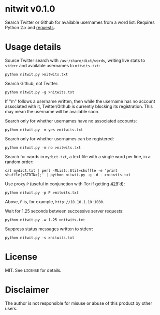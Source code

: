 # nitwit v0.1.0
Search Twitter or Github for available usernames from a word list. Requires Python 2.x and <a href="http://docs.python-requests.org/en/latest/">requests<a>.
# Usage details
Source Twitter search with `/usr/share/dict/words`, writing live stats to `stderr` and available usernames to `nitwits.txt`:
```
python nitwit.py >nitwits.txt
```
Search Github, not Twitter:
```
python nitwit.py -g >nitwits.txt
```
If "<tab>m" follows a username written, then while the username has no account associated with it, Twitter/Github is currently blocking its registration. This may mean the username will be available soon.

Search only for whether usernames have no associated accounts:
```
python nitwit.py -m yes >nitwits.txt
```
Search only for whether usernames can be registered:
```
python nitwit.py -m no >nitwits.txt
```
Search for words in `mydict.txt`, a text file with a single word per line, in a random order:
```
cat mydict.txt | perl -MList::Util=shuffle -e 'print shuffle(<STDIN>);' | python nitwit.py -g -d - >nitwits.txt
```
Use proxy `P` (useful in conjunction with Tor if getting <a href="http://en.wikipedia.org/wiki/List_of_HTTP_status_codes#4xx_Client_Error">429</a>'d):
```
python nitwit.py -p P >nitwits.txt
```
Above, `P` is, for example, `http://10.10.1.10:1080`.

Wait for 1.25 seconds between successive server requests:
```
python nitwit.py -w 1.25 >nitwits.txt
```
Suppress status messages written to stderr:
```
python nitwit.py -s >nitwits.txt
```
# License
MIT. See `LICENSE` for details.

# Disclaimer
The author is not responsible for misuse or abuse of this product by other users.
